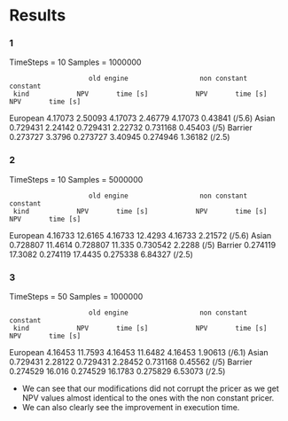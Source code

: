 # Results

### 1

TimeSteps = 10
Samples = 1000000

                        old engine                  non constant                     constant
     kind            NPV       time [s]            NPV       time [s]            NPV       time [s]
 European        4.17073        2.50093        4.17073        2.46779        4.17073       0.43841 (/5.6) 
    Asian       0.729431        2.24142       0.729431        2.22732       0.731168       0.45403 (/5)
  Barrier       0.273727         3.3796       0.273727        3.40945       0.274946       1.36182 (/2.5)

### 2

TimeSteps = 10
Samples = 5000000

                        old engine                  non constant                      constant
     kind            NPV       time [s]            NPV       time [s]            NPV       time [s]
 European        4.16733        12.6165        4.16733        12.4293        4.16733        2.21572 (/5.6)
    Asian       0.728807        11.4614       0.728807         11.335       0.730542         2.2288 (/5)
  Barrier       0.274119        17.3082       0.274119        17.4435       0.275338        6.84327 (/2.5)

### 3

TimeSteps = 50
Samples = 1000000

                        old engine                  non constant                      constant
     kind            NPV       time [s]            NPV       time [s]            NPV       time [s] 
 European        4.16453        11.7593        4.16453        11.6482        4.16453        1.90613 (/6.1)
    Asian       0.729431        2.28122       0.729431        2.28452       0.731168        0.45562 (/5)
  Barrier       0.274529         16.016       0.274529        16.1783       0.275829        6.53073 (/2.5)


- We can see that our modifications did not corrupt the pricer as we get NPV values almost identical to the ones with the non constant pricer.
- We can also clearly see the improvement in execution time.